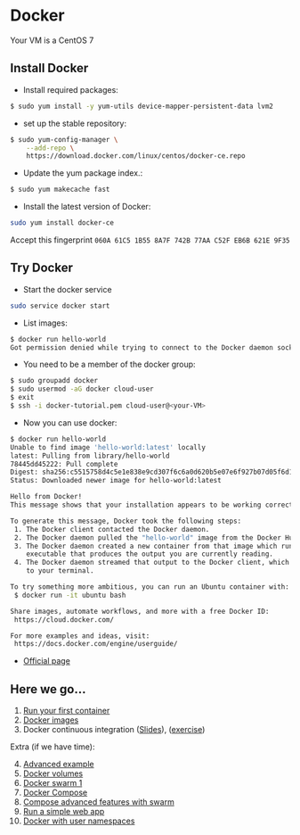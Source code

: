 # Docker

Your VM is a CentOS 7

Install Docker
---------------
* Install required packages:
```bash
$ sudo yum install -y yum-utils device-mapper-persistent-data lvm2
```
* set up the stable repository:
```bash
$ sudo yum-config-manager \
    --add-repo \
    https://download.docker.com/linux/centos/docker-ce.repo
```
* Update the yum package index.:
```bash
$ sudo yum makecache fast
```
* Install the latest version of Docker:
```bash
sudo yum install docker-ce
```
Accept this fingerprint ``060A 61C5 1B55 8A7F 742B 77AA C52F EB6B 621E 9F35``

Try Docker
-----------
* Start the docker service
```bash
sudo service docker start
```
* List images:
```bash
$ docker run hello-world
Got permission denied while trying to connect to the Docker daemon socket at unix:///var/run/docker.sock: Get http://%2Fvar%2Frun%2Fdocker.sock/v1.27/images/json: dial unix /var/run/docker.sock: connect: permission denied
```
* You need to be a member of the docker group:
```bash
$ sudo groupadd docker
$ sudo usermod -aG docker cloud-user
$ exit
$ ssh -i docker-tutorial.pem cloud-user@<your-VM>
```
* Now you can use docker:
```bash
$ docker run hello-world
Unable to find image 'hello-world:latest' locally
latest: Pulling from library/hello-world
78445dd45222: Pull complete
Digest: sha256:c5515758d4c5e1e838e9cd307f6c6a0d620b5e07e6f927b07d05f6d12a1ac8d7
Status: Downloaded newer image for hello-world:latest

Hello from Docker!
This message shows that your installation appears to be working correctly.

To generate this message, Docker took the following steps:
 1. The Docker client contacted the Docker daemon.
 2. The Docker daemon pulled the "hello-world" image from the Docker Hub.
 3. The Docker daemon created a new container from that image which runs the
    executable that produces the output you are currently reading.
 4. The Docker daemon streamed that output to the Docker client, which sent it
    to your terminal.

To try something more ambitious, you can run an Ubuntu container with:
 $ docker run -it ubuntu bash

Share images, automate workflows, and more with a free Docker ID:
 https://cloud.docker.com/

For more examples and ideas, visit:
 https://docs.docker.com/engine/userguide/
```
* [Official page](https://docs.docker.com/engine/installation/linux/centos/)

Here we go...
--------------

1. [Run your first container](http://training.play-with-docker.com/ops-s1-hello/)
2. [Docker images](http://training.play-with-docker.com/ops-s1-images/)
3. Docker continuous integration ([Slides](https://github.com/abdulrahmanazab/docker-training-neic/blob/abel-course/Docker-continous-integration.pdf)), ([exercise](https://github.com/abdulrahmanazab/docker-training-neic/blob/abel-course/docker-continuous-integration.md))

Extra (if we have time):

4. [Advanced example](http://training.play-with-docker.com/beginner-linux/)
5. [Docker volumes](http://training.play-with-docker.com/docker-volumes/)
6. [Docker swarm 1](http://training.play-with-docker.com/swarm-mode-intro/)
7. [Docker Compose](https://github.com/abdulrahmanazab/docker-training-neic/blob/research-bazaar-2018/docker-compose.md)
8. [Compose advanced features with swarm](http://training.play-with-docker.com/ops-s1-swarm-intro/)
9. [Run a simple web app](http://training.play-with-docker.com/node-sql-server-docker/)
10. [Docker with user namespaces](https://github.com/abdulrahmanazab/docker-training-neic/blob/neic-ahm-2018/docker-userns.md)


